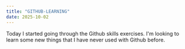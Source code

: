 ```yaml
---
title: "GITHUB-LEARNING"
date: 2025-10-02
---
```


Today I started going through the Github skills exercises.  I'm looking to learn some new things that I have never used with Github before.
